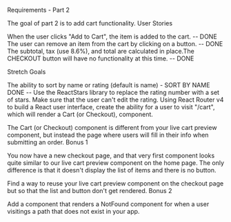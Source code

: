 
Requirements - Part 2

The goal of part 2 is to add cart functionality.
User Stories

When the user clicks "Add to Cart", the item is added to the cart. -- DONE
The user can remove an item from the cart by clicking on a button. -- DONE
The subtotal, tax (use 8.6%), and total are calculated in place.The CHECKOUT button will have no functionality at this time. -- DONE

Stretch Goals

The ability to sort by name or rating (default is name) - SORT BY NAME DONE -- 
Use the ReactStars library to replace the rating number with a set of stars. Make sure that the user can't edit the rating.
Using React Router v4 to build a React user interface, create the ability for a user to visit "/cart", which will render a Cart (or Checkout), component.

The Cart (or Checkout) component is different from your live cart preview component, but instead the page where users will fill in their info when submitting an order.
Bonus 1

You now have a new checkout page, and that very first component looks quite similar to our live cart preview component on the home page. The only difference is that it doesn't display the list of items and there is no button.

Find a way to reuse your live cart preview component on the checkout page but so that the list and button don't get rendered.
Bonus 2

Add a <Miss /> component that renders a NotFound component for when a user visitings a path that does not exist in your app.